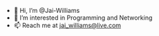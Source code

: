 - 👋 Hi, I’m @Jai-Williams
- 👀 I’m interested in Programming and Networking
- 📫 Reach me at jai_williams@live.com

<!---
Jai-Williams/Jai-Williams is a ✨ special ✨ repository because its `README.md` (this file) appears on your GitHub profile.
You can click the Preview link to take a look at your changes.
--->
